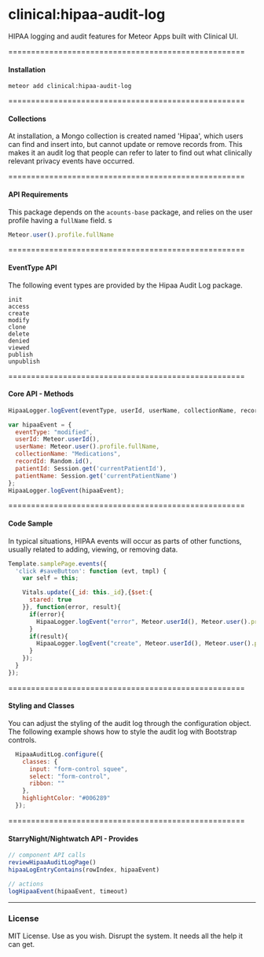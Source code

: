 clinical:hipaa-audit-log
====================================================

HIPAA logging and audit features for Meteor Apps built with Clinical UI.


====================================================
#### Installation

````
meteor add clinical:hipaa-audit-log
````


====================================================
#### Collections

At installation, a Mongo collection is created named 'Hipaa', which users can find and insert into, but cannot update or remove records from.  This makes it an audit log that people can refer to later to find out what clinically relevant privacy events have occurred.


====================================================
#### API Requirements

This package depends on the ``acounts-base`` package, and relies on the user profile having a ``fullName`` field. s

````js
Meteor.user().profile.fullName
````

====================================================
#### EventType API

The following event types are provided by the Hipaa Audit Log package.

````
init
access
create
modify
clone
delete
denied
viewed
publish
unpublish
````

====================================================
#### Core API - Methods

````js
HipaaLogger.logEvent(eventType, userId, userName, collectionName, recordId, patientId, patientName, message);

var hipaaEvent = {
  eventType: "modified",
  userId: Meteor.userId(),
  userName: Meteor.user().profile.fullName,
  collectionName: "Medications",
  recordId: Random.id(),
  patientId: Session.get('currentPatientId'),
  patientName: Session.get('currentPatientName')
};
HipaaLogger.logEvent(hipaaEvent);
````



====================================================
#### Code Sample

In typical situations, HIPAA events will occur as parts of other functions, usually related to adding, viewing, or removing data.

````js
Template.samplePage.events({
  'click #saveButton': function (evt, tmpl) {
    var self = this;

    Vitals.update({_id: this._id},{$set:{
      stared: true
    }}, function(error, result){
      if(error){
        HipaaLogger.logEvent("error", Meteor.userId(), Meteor.user().profile.name, "Vitals", null, null, null, error);
      }
      if(result){
        HipaaLogger.logEvent("create", Meteor.userId(), Meteor.user().profile.name, "Vitals", null, null, null, null);
      }
    });
  }
});
````



====================================================
#### Styling and Classes

You can adjust the styling of the audit log through the configuration object.  The following example shows how to style the audit log with Bootstrap controls.

````js
  HipaaAuditLog.configure({
    classes: {
      input: "form-control squee",
      select: "form-control",
      ribbon: ""
    },
    highlightColor: "#006289"
  });
````


====================================================
#### StarryNight/Nightwatch API - Provides

````js
// component API calls
reviewHipaaAuditLogPage()
hipaaLogEntryContains(rowIndex, hipaaEvent)

// actions
logHipaaEvent(hipaaEvent, timeout)
````



------------------------
### License

MIT License. Use as you wish.  Disrupt the system.  It needs all the help it can get.
